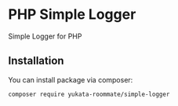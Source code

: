 # PHP Simple Logger

Simple Logger for PHP

## Installation

You can install package via composer:

```
composer require yukata-roommate/simple-logger
```
